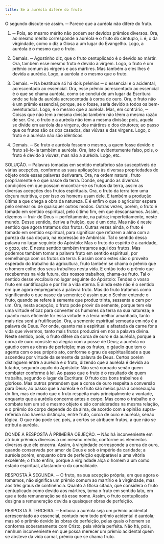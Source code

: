 ```yaml
---
title: Se a auréola difere do fruto
---
```


O segundo discute-se assim. ─ Parece que a auréola não difere do fruto.  

1. ─ Pois, ao mesmo mérito não podem ser devidos prêmios diversos. Ora, ao mesmo mérito corresponde a auréola e o fruto do cêntuplo, i. é, o da virgindade, como o diz a Giosa a um lugar do Evangelho. Logo, a auréola é o mesmo que o fruto.  

2. Demais. ─ Agostinho diz, que o fruto centuplicado é o devido ao mártir. Ora, também esse mesmo fruto é devido à virgem. Logo, o fruto é um prêmio comum às virgens e aos mártires. Mas também a eles lhes é devida a auréola. Logo, a auréola é o mesmo que o fruto.  

3. Demais. ─ Na beatitude só há dois prêmios ─ o essencial e o acidental, acrescentado ao essencial. Ora, esse prêmio acrescentado ao essencial é o que se chama auréola, como se conclui de um lugar da Escritura onde se fala da auréola acrescentada à coroa de ouro. Ora, o fruto não é um prêmio essencial, porque, se o fosse, seria devido a todos os bem-aventurados. Logo, é o mesmo que a auréola.  Mas, em contrário, ─ Coisas que não tem a mesma divisão também não têem a mesma razão de ser. Ora, o fruto e a auréola não tem a mesma divisão; pois, aquela se divide em auréola das virgens, dos mártires e dos doutores; ao passo que os frutos são os dos casados, das viúvas e das virgens. Logo, o fruto e a auréola não são idênticos.  

2. Demais. ─ Se fruto e auréola fossem o mesmo, a quem fosse devido o fruto sê-lo-ia também a auréola. Ora, isto é evidentemente falso, pois, o fruto é devido à viuvez, mas não a auréola. Logo, etc.  

SOLUÇÃO. ─ Palavras tomadas em sentido metafórico são susceptíveis de várias acepções, conforme as suas aplicações às diversas propriedades do objeto onde essas palavras derivaram. Ora, na ordem natural, fruto propriamente é o que nasce da terra. Donde, segundo as diversas condições em que possam encontrar-se os frutos da terra, assim as diversas acepções dos frutos espirituais. Ora, o fruto da terra tem uma doçura nutritiva, e por isso os homens usam dele. E também a produção última a que chega a obra da natureza. E é enfim o que o agricultor espera pelo semear ou de quaisquer outros modos. Outras vezes, porém, o fruto é tomado em sentido espiritual, pelo último fim, em que descansamos. Assim, dizemos ─ fruir de Deus ─ perfeitamente, na pátria; imperfeitamente, neste mundo. Desse sentido, deriva a fruição, que é um dote. Mas não é neste sentido que agora tratamos dos frutos.  Outras vezes ainda, o fruto é tomado em sentido espiritual, para significar que refazem a alma com a pureza da sua doçura, na expressão de Ambrósio. Tal o sentido dessa palavra no lugar seguinte do Apóstolo: Mas o fruto do espírito é a caridade, o gozo, etc. E neste sentido também tratamos aqui dos frutos.  Mas podemos também tomar a palavra fruto em sentido espiritual, por semelhança com os frutos da terra. E assim como estes são o proveito esperado do trabalho da agricultura, fruto também se chama o prêmio que o homem colhe dos seus trabalhos nesta vida. E então todo o prêmio que recebermos na vida futura, dos nossos trabalhos, chama-se fruto. Tal o sentido desse vocábulo no lugar seguinte do Apóstolo: Tendes o vosso fruto em santificação e por fim a vida eterna. E ainda este não é o sentido em que agora empregamos a palavra fruto.  Mas do fruto tratamos como significando o que nasce da semente; é assim que o Senhor entende o fruto, quando se refere à semente que produz trinta, sessenta e cem por um. Ora, nesta acepção, o fruto pode provir da semente, porque tem ela uma virtude eficaz para converter os humores da terra na sua natureza; e quanto mais eficiente for essa virtude e a terra melhor amanhada, tanto mais rica será a frutificação. Ora, a semente espiritual semeada em nós é a palavra de Deus. Por onde, quanto mais espiritual e afastada da carne for a vida que vivermos, tanto mais frutos produzirá em nós a palavra divina. Neste sentido, pois, o fruto difere da coroa de ouro e da auréola, porque a coroa de ouro consiste na alegria com a posse de Deus; a auréola no gáudio com as obras de perfeição; mas os frutos, o gáudio que tem o agente com o seu próprio ato, conforme o grau de espiritualidade a que ascendeu por virtude da semente da palavra de Deus.  Certos porém distinguem entre a auréola e o fruto, dizendo que a auréola é devida ao lutador, segundo aquilo do Apóstolo: Não será coroado senão quem combater conforme à lei. Ao passo que o fruto é o resultado de quem trabalha, segundo o lugar da Escritura: O fruto dos bons trabalhos é glorioso. Mas outros pretendem que a coroa de ouro respeita a conversão para Deus; ao passo que a auréola e o fruto são meios para a consecução do fim, mas de modo que o fruto respeita mais principalmente a vontade, enquanto que a auréola concerne antes o corpo.  Mas como o trabalho e o combate tem um só e mesmo objeto e são considerados na mesma relação, e o prêmio do corpo depende do da alma, de acordo com a opinião supra-referida não haveria distinção, entre fruto, coroa de ouro e auréola, senão lógica. O que não pode ser, pois, a certos se atribuem frutos, a que não se atribui a auréola.  

DONDE A RESPOSTA À PRIMEIRA OBJEÇÃO. ─ Não há inconveniente em atribuir prêmios diversos a um mesmo mérito, conforme os elementos diversos que ele encerra. Assim, à virgindade corresponde a coroa de ouro, quando conservada por amor de Deus e sob o império da caridade; a auréola porém, enquanto obra de perfeição equiparável a uma vitória excelente; o fruto enfim, porque a virgindade alça o homem a um como estado espiritual, afastando-o da carnalidade.  

RESPOSTA À SEGUNDA. ─ O fruto, na sua acepção própria, em que agora o tomamos, não significa um prêmio comum ao martírio e à virgindade, mas aos três graus de continência. Quanto à Glosa citada, que considera o fruto centuplicado como devido aos mártires, toma o fruto em sentido lato, em que a toda remuneração se dá esse nome. Assim, o fruto centuplicado designa a remuneração devida a quaisquer obras de perfeição.  

RESPOSTA À TERCEIRA. ─ Embora a auréola seja um prêmio acidental acrescentado ao essencial, contudo nem todo prêmio acidental é auréola; mas só o prêmio devido às obras de perfeição, pelas quais o homem se conforma soberanamente com Cristo, pela vitória perfeita. Não há, pois, nenhum inconveniente em que possa merecer um prêmio acidental quem se absteve da vida carnal, prêmio que se chama fruto.